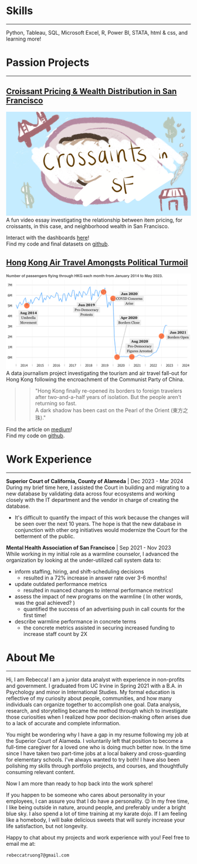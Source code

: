 # Skills

---

Python, Tableau, SQL, Microsoft Excel, R, Power BI, STATA, html & css, and learning more! 

# Passion Projects

---

## [Croissant Pricing & Wealth Distribution in San Francisco](https://youtu.be/zLRElMrBnSA)
[![Croissants in San Francisco](assets/img/sfcroissants.png)](https://youtu.be/zLRElMrBnSA)
A fun video essay investigating the relationship between item pricing, for croissants, in this case, and neighborhood wealth in San Francisco.

Interact with the dashboards [here](https://public.tableau.com/views/sf_croissant_project/homepage?:language=en-US&:sid=&:redirect=auth&:display_count=n&:origin=viz_share_link)!   
Find my code and final datasets on [github](https://github.com/rebeccatruong7/Data-Projects).


## [Hong Kong Air Travel Amongsts Political Turmoil](https://medium.com/@rebeccatruong7/government-policies-have-dimmed-the-pearl-of-the-east-bd0f1a855536)   
[![Government Policies Have Dimmed the Pearl of the East](assets/img/hkthumbnail_small.png)](https://medium.com/@rebeccatruong7/government-policies-have-dimmed-the-pearl-of-the-east-bd0f1a855536)
A data journalism project investigating the tourism and air travel fall-out for Hong Kong following the encroachment of the Communist Party of China.  

>> "Hong Kong finally re-opened its borders to foreign travelers after two-and-a-half years of isolation. But the people aren’t returning so fast.  
A dark shadow has been cast on the Pearl of the Orient (東方之珠)."

Find the article on [medium](https://medium.com/@rebecca.truong)!  
Find my code on [github](https://github.com/rebeccatruong7/Data-Projects).


# Work Experience

---

**Superior Court of California, County of Alameda** | Dec 2023 - Mar 2024  
During my brief time here, I assisted the Court in building and migrating to a new database by validating data across four ecosystems and working closely with the IT department and the vendor in charge of creating the database. 
- It's difficult to quantify the impact of this work because the changes will be seen over the next 10 years. The hope is that the new database in conjunction with other org initiatives would modernize the Court for the betterment of the public. 

**Mental Health Association of San Francisco** | Sep 2021 - Nov 2023   
While working in my initial role as a warmline counselor, I advanced the organization by looking at the under-utilized call system data to:
-  inform staffing, hiring, and shift-scheduling decisions
    - resulted in a 72% increase in answer rate over 3-6 months!
- update outdated performance metrics
    - resulted in nuanced changes to internal performance metrics!
- assess the impact of new programs on the warmline  ( In other words, was the goal achieved? ) 
    - quantified the success of an advertising push in call counts for the first time!
- describe warmline performance in concrete terms
    - the concrete metrics assisted in securing increased funding to increase staff count by 2X


# About Me

---

Hi, I am Rebecca! I am a junior data analyst with experience in non-profits and government. I graduated from UC Irvine in Spring 2021 with a B.A. in Psychology and minor in International Studies. My formal education is reflective of my curiosity about people, communities, and how many individuals can organize together to accomplish one goal. Data analysis, research, and storytelling became the method through which to investigate those curiosities when I realized how poor decision-making often arises due to a lack of accurate and complete information. 

You might be wondering why I have a gap in my resume following my job at the Superior Court of Alameda. I voluntarily left that position to become a full-time caregiver for a loved one who is doing much better now. In the time since I have taken two part-time jobs at a local bakery and cross-guarding for elementary schools. I've always wanted to try both! I have also been polishing my skills through portfolio projects, and courses, and thoughtfully consuming relevant content. 

Now I am more than ready to hop back into the work sphere!

If you happen to be someone who cares about personality in your employees, I can assure you that I do have a personality. 😉 In my free time, I like being outside in nature, around people, and preferably under a bright blue sky. I also spend a lot of time training at my karate dojo. If I am feeling like a homebody, I will bake delicious sweets that will surely increase your life satisfaction, but not longevity.  

Happy to chat about my projects and work experience with you! Feel free to email me at: 

    rebeccatruong7@gmail.com
